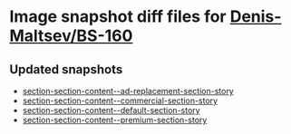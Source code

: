 # Image snapshot diff files for [Denis-Maltsev/BS-160](https://github.com/brightsitesconsulting/indy-pwamp/pull/2407)

## Updated snapshots
- [section-section-content--ad-replacement-section-story](./section-section-content--ad-replacement-section-story)
- [section-section-content--commercial-section-story](./section-section-content--commercial-section-story)
- [section-section-content--default-section-story](./section-section-content--default-section-story)
- [section-section-content--premium-section-story](./section-section-content--premium-section-story)
